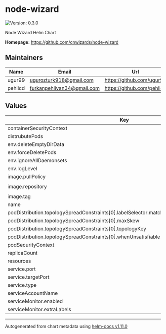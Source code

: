 # node-wizard

![Version: 0.3.0](https://img.shields.io/badge/Version-0.3.0-informational?style=flat-square)

Node Wizard Helm Chart

**Homepage:** <https://github.com/cnwizards/node-wizard>

## Maintainers

| Name | Email | Url |
| ---- | ------ | --- |
| ugur99 | <ugurozturk918@gmail.com> | <https://github.com/ugur99> |
| pehlicd | <furkanpehlivan34@gmail.com> | <https://github.com/pehlicd> |

## Values

| Key | Type | Default | Description |
|-----|------|---------|-------------|
| containerSecurityContext | object | `{}` |  |
| distrubutePods | bool | `true` |  |
| env.deleteEmptyDirData | string | `"true"` |  |
| env.forceDeletePods | string | `"true"` |  |
| env.ignoreAllDaemonsets | string | `"true"` |  |
| env.logLevel | string | `"info"` |  |
| image.pullPolicy | string | `"Always"` |  |
| image.repository | string | `"ghcr.io/cnwizards/node-wizard"` |  |
| image.tag | string | `"dev-latest"` |  |
| name | string | `"node-wizard"` |  |
| podDistribution.topologySpreadConstraints[0].labelSelector.matchLabels."app.kubernetes.io/name" | string | `"nodewizard"` |  |
| podDistribution.topologySpreadConstraints[0].maxSkew | int | `1` |  |
| podDistribution.topologySpreadConstraints[0].topologyKey | string | `"kubernetes.io/hostname"` |  |
| podDistribution.topologySpreadConstraints[0].whenUnsatisfiable | string | `"ScheduleAnyway"` |  |
| podSecurityContext | object | `{}` |  |
| replicaCount | int | `3` |  |
| resources | object | `{}` |  |
| service.port | int | `8989` |  |
| service.targetPort | int | `8989` |  |
| service.type | string | `"ClusterIP"` |  |
| serviceAccountName | string | `"node-wizard"` |  |
| serviceMonitor.enabled | bool | `false` |  |
| serviceMonitor.extraLabels | object | `{}` |  |

----------------------------------------------
Autogenerated from chart metadata using [helm-docs v1.11.0](https://github.com/norwoodj/helm-docs/releases/v1.11.0)
